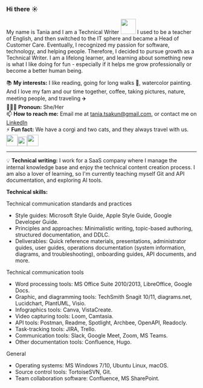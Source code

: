 ### Hi there :sunny:

My name is Tania and I am a Technical Writer <img height="40" src="https://user-images.githubusercontent.com/112710487/233798019-fd088341-6628-4b55-92ca-c7f183f6fbcc.png">
I used to be a teacher of English, and then switched to the IT sphere and became a Head of Customer Care. Eventually, I recognized my passion for software, technology, and helping people. Therefore, I decided to pursue growth as a Technical Writer. I am a lifelong learner, and learning about something new is what I like doing for fun - especially if it helps me grow professionally or become a better human being.

📚 **My interests:** I like reading, going for long walks :paw_prints:, watercolor painting. And I love my fam and our time together, coffee, taking pictures, nature, meeting people, and traveling ✈️ <br>
👩🏾‍💻 **Pronoun:** She/Her<br>
📫 **How to reach me:** Email me at tania.tsakun@gmail.com, or contact me on [LinkedIn](https://www.linkedin.com/in/tetiana-tsakun/)<br>
⚡ **Fun fact:** We have a corgi and two cats, and they always travel with us. <img height="30" src="https://user-images.githubusercontent.com/112710487/233803159-f6a9ee74-03aa-4cbf-bbba-e0e6b45e35a4.png"><img height="25" src="https://user-images.githubusercontent.com/112710487/233803263-34a4e46f-09a9-4ebb-b7fa-2a9a46100592.png"><img height="30" src="https://user-images.githubusercontent.com/112710487/233803419-4a2668a9-7e16-4f3e-8818-40701b0d855e.png">

___

💡 **Technical writing:** I work for a SaaS company where I manage the internal knowledge base and enjoy the technical content creation process. I am also a lover of learning, so I'm currently teaching myself Git and API documentation, and exploring AI tools.<br>

**Technical skills:**

Technical communication standards and practices

  * Style guides: Microsoft Style Guide, Apple Style Guide, Google Developer Guide.
  * Principles and approaches: Minimalistic writing, topic-based authoring, structured documentation, and DDLC.
  * Deliverables: Quick reference materials, presentations, administrator guides, user guides, operations documentation (system information, diagrams, and troubleshooting), onboarding guides, API documents, and more.

Technical communication tools

  * Word processing tools: MS Office Suite 2010/2013, LibreOffice, Google Docs. 
  * Graphic, and diagramming tools: TechSmith Snagit 10/11, diagrams.net, Lucidchart, PlantUML, Visio.
  * Infographics tools: Canva, VistaCreate.
  * Video capturing tools: Loom, Camtasia.
  * API tools: Postman, Readme, Spotlight, Archbee, OpenAPI, Readocly.
  * Task-tracking tools: JIRA, Trello.
  * Communication tools: Slack, Google Meet, Zoom, MS Teams.
  * Other documentation tools: Confluence, Hugo.

General

  * Operating systems: MS Windows 7/10, Ubuntu Linux, macOS.
  * Source control tools: TortoiseSVN, Git.
  * Team collaboration software: Confluence, MS SharePoint.

